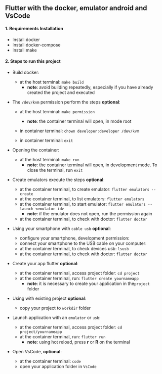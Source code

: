 ## Flutter with the docker, emulator android and VsCode

#### 1. Requirements Installation

* Install docker
* Install docker-compose
* Install make


#### 2.  Steps to run this project

     
* Build docker: 

    * at the host terminal: `make build`
        * **note**: avoid building repeatedly, especially if you have already created the project and executed
      

* The `/dev/kvm` permission perform the steps **optional**:
    
    * at the host terminal: `make permission`
        * **note**: the container terminal will open, in mode root
        
    * in container terminal: `chown developer:developer /dev/kvm`
    * in container terminal: `exit`
      
                                      
* Opening the container: 

    * at the host terminal: `make run`
        * **note**: the container terminal will open, in development mode. To close the terminal, run `exit`
      
          
* Create emulators execute the steps **optional**:
  
     * at the container terminal, to create emulator: `flutter emulators --create`
     * at the container terminal, to list emulators: `flutter emulators`
     * at the container terminal, to start emulator: `flutter emulators --launch <emulator id>`
        * **note**: if the emulator does not open, run the permission again
     * at the container terminal, to check with doctor: `flutter doctor`


* Using your smartphone with `cable usb` **optional**:
  
     * configure your smartphone, development permission:
     * connect your smartphone to the USB cable on your computer:
     * at the container terminal, to check devices usb: `lsusb`
     * at the container terminal, to check with doctor: `flutter doctor`


* Create your app flutter **optional**:

    * at the container terminal, access project folder: `cd project`
    * at the container terminal, run: `flutter create yournameapp`
        * **note**: it is necessary to create your application in the`project` folder


* Using with existing project **optional**:

    * copy your project to `workdir` folder 

 
* Launch application with an `emulator` or `usb`:
 
    * at the container terminal, access project folder: `cd project/yournameapp`
     * at the container terminal, run: `flutter run`
        * **note**: using hot reload, press **r** or **R** on the terminal
        
        
* Open VsCode, **optional**:
 
     * at the container terminal: `code`
     * open your application folder in `VsCode`